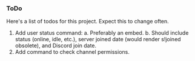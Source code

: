### ToDo

Here's a list of todos for this project. Expect this to change often.

1. Add user status command:
  a. Preferably an embed.
  b. Should include status (online, idle, etc.), server joined date (would render s!joined obsolete), and Discord join date.
2. Add command to check channel permissions.
